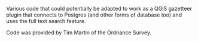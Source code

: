 Various code that could potentially be adapted to work as a QGIS gazetteer plugin that connects to Postgres (and other forms of database too) and uses the full text search feature. 

Code was provided by Tim Martin of the Ordnance Survey. 
